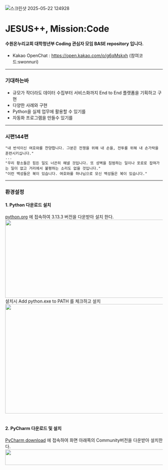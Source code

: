 ![스크린샷 2025-05-22 124928](https://github.com/user-attachments/assets/5d7b3429-0ea0-49b2-912c-794821be8b1e)
# JESUS++, Mission:Code 
#### 수원온누리교회 대학청년부 Coding 관심자 모임 BASE repository 입니다.
- Kakao OpenChat : https://open.kakao.com/o/g6qMskxh  (참여코드:swonnuri)
----
###  기대하는바
- 규모가 작더라도 데이터 수집부터 서비스화까지 End to End 플랫폼을 기획하고 구현
- 다양한 사례와 구현
- Python을 실제 업무에 활용할 수 있기를
- 자동화 프로그램을 만들수 있기를
----
### 시편144편  
```
"내 반석이신 여호와를 찬양합니다. 그분은 전쟁을 위해 내 손을, 전투를 위해 내 손가락을 훈련시키십니다."  
...
"우리 황소들은 힘든 일도 너끈히 해낼 것입니다. 또 성벽을 침범하는 일이나 포로로 잡혀가는 일이 없고 거리에서 불평하는 소리도 없을 것입니다."  
"이런 백성들은 복이 있습니다. 여호와를 하나님으로 모신 백성들은 복이 있습니다."
```
----
### 환경설정
#### 1. Python 다운로드 설치
[python.org](https://www.python.org/downloads/) 에 접속하여 3.13.3 버전을 다운받아 설치 한다.
<img src="https://github.com/user-attachments/assets/bce0984a-a3a3-4afd-a376-53b4b34eb346"  width="800px" height="250px"></img>  
설치시 Add python.exe to PATH 를 체크하고 설치  
<img src="https://github.com/user-attachments/assets/2155217f-9572-4f39-a6a0-96f2e2163a14" width="550px" height="350px"></img>  
<br>
#### 2. PyCharm 다운로드 및 설치
[PyCharm download](https://www.jetbrains.com/pycharm/download/?section=windows) 에 접속하여 화면 아래쪽의 Community버전을 다운받아 설치한다.
<img src="https://github.com/user-attachments/assets/0ed5fc61-56ac-4db9-9ff2-78f8fad22330"  width="800px" height="050px"></img>  
